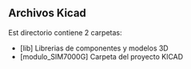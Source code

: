 ## Archivos Kicad ##
Est directorio contiene 2 carpetas:
<ul>
  <li>[lib] Librerias de componentes y modelos 3D</li>
  <li>[modulo_SIM7000G] Carpeta del proyecto KICAD</li>
  <ul>


